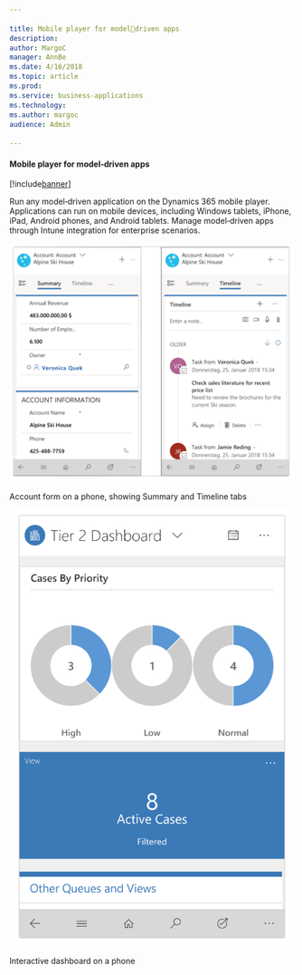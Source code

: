 ```yaml
---

title: Mobile player for modeldriven apps
description: 
author: MargoC
manager: AnnBe
ms.date: 4/16/2018
ms.topic: article
ms.prod: 
ms.service: business-applications
ms.technology: 
ms.author: margoc
audience: Admin

---
```

#### Mobile player for model‑driven apps

[!include[banner](../../../includes/banner.md)]




Run any model‑driven application on the Dynamics 365 mobile player. Applications
can run on mobile devices, including Windows tablets, iPhone, iPad, Android
phones, and Android tablets. Manage model‑driven apps through Intune integration
for enterprise scenarios.

![Two screenshots of the account form on a mobile device, showing summary and timeline tabs](media/mobile-player-for-model-driven-apps-1.png "Two screenshots of the account form on a mobile device, showing summary and timeline tabs")
<!-- Picture 5 -->


Account form on a phone, showing Summary and Timeline tabs

![A screenshot of the interactive dashboard on a mobile device](media/mobile-player-for-model-driven-apps-2.png "A screenshot of the interactive dashboard on a mobile device")
<!-- Picture 6 -->


Interactive dashboard on a phone
